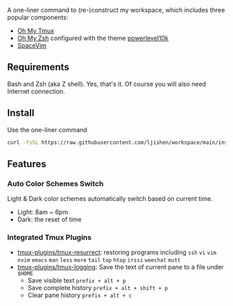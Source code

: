 A one-liner command to (re-)construct my workspace, which includes three popular components:

- [Oh My Tmux](https://github.com/gpakosz/.tmux)
- [Oh My Zsh](https://ohmyz.sh/) configured with the theme [powerlevel10k](https://github.com/romkatv/powerlevel10k)
- [SpaceVim](https://spacevim.org/)


## Requirements

Bash and Zsh (aka Z shell). Yes, that's it. Of course you will also need Internet connection.


## Install

Use the one-liner command
```bash
curl -fsSL https://raw.githubusercontent.com/ljishen/workspace/main/install.sh | bash
```


## Features

### Auto Color Schemes Switch

Light & Dark color schemes automatically switch based on current time.
- Light: 8am ~ 6pm
- Dark:  the reset of time

### Integrated Tmux Plugins

- [tmux-plugins/tmux-resurrect](https://github.com/tmux-plugins/tmux-resurrect): restoring programs including `ssh` `vi` `vim` `nvim` `emacs` `man` `less` `more` `tail` `top` `htop` `irssi` `weechat` `mutt`
- [tmux-plugins/tmux-logging](https://github.com/tmux-plugins/tmux-logging): Save the text of current pane to a file under `$HOME`
  - Save visible text `prefix + alt + p`
  - Save complete history `prefix + alt + shift + p`
  - Clear pane history `prefix + alt + c`
